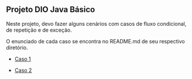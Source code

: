## Projeto DIO Java Básico

Neste projeto, devo fazer alguns cenários com casos de fluxo condicional, de repetição e de exceção.

O enunciado de cada caso se encontra no README.md de seu respectivo diretório.

* [Caso 1](/src/candidatura/caso1)

* [Caso 2](/src/candidatura/caso2)

